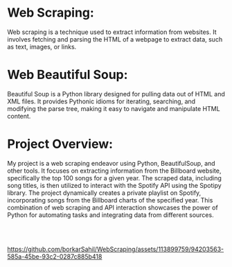 <h1>Web Scraping: </h1>
<p>
Web scraping is a technique used to extract information from websites. It involves fetching and parsing the HTML of a webpage to extract data, such as text, images, or links.
</p>

<h1>Web Beautiful Soup: </h1>
<p>
Beautiful Soup is a Python library designed for pulling data out of HTML and XML files. It provides Pythonic idioms for iterating, searching, and modifying the parse tree, making it easy to navigate and manipulate HTML content.
</p>

<h1> Project Overview: </h1>
<p>
My project is a web scraping endeavor using Python, BeautifulSoup, and other tools. It focuses on extracting information from the Billboard website, specifically the top 100 songs for a given year. The scraped data, including song titles, is then utilized to interact with the Spotify API using the Spotipy library. The project dynamically creates a private playlist on Spotify, incorporating songs from the Billboard charts of the specified year. This combination of web scraping and API interaction showcases the power of Python for automating tasks and integrating data from different sources.  
</p>

<br />
<br />

https://github.com/borkarSahil/WebScraping/assets/113899759/94203563-585a-45be-93c2-0287c885b418

